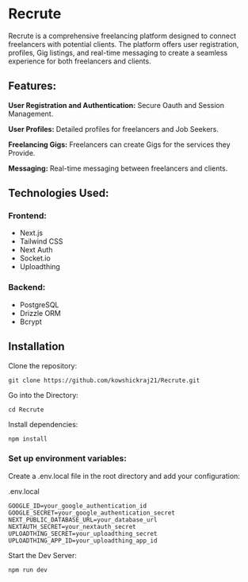 # Recrute
Recrute is a comprehensive freelancing platform designed to connect freelancers with potential clients. The platform offers user registration, profiles, Gig listings, and real-time messaging to create a seamless experience for both freelancers and clients.

## Features:
**User Registration and Authentication:** Secure Oauth and Session Management.  

**User Profiles:** Detailed profiles for freelancers and Job Seekers.  

**Freelancing Gigs:** Freelancers can create Gigs for the services they Provide. 

**Messaging:** Real-time messaging between freelancers and clients.


## Technologies Used:
### Frontend:
 - Next.js
 - Tailwind CSS
 - Next Auth 
 - Socket.io
 - Uploadthing
### Backend:
 - PostgreSQL
 - Drizzle ORM
 - Bcrypt
   
## Installation   
Clone the repository:   

```
git clone https://github.com/kowshickraj21/Recrute.git
```
Go into the Directory:
```
cd Recrute
```
Install dependencies:
```
npm install
```
### Set up environment variables:

Create a .env.local file in the root directory and add your configuration:   

.env.local
```console
GOOGLE_ID=your_google_authentication_id
GOOGLE_SECRET=your_google_authentication_secret
NEXT_PUBLIC_DATABASE_URL=your_database_url
NEXTAUTH_SECRET=your_nextauth_secret
UPLOADTHING_SECRET=your_uploadthing_secret
UPLOADTHING_APP_ID=your_uploadthing_app_id
```
Start the Dev Server:
```
npm run dev
```
